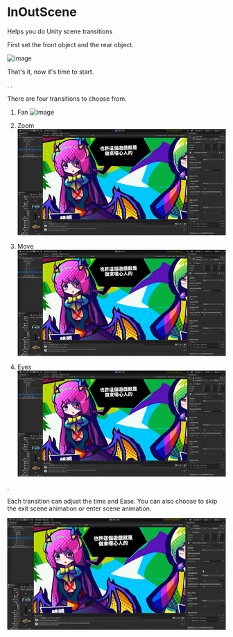 # InOutScene
Helps you do Unity scene transitions

First set the front object and the rear object.

![image](https://github.com/asd414831/InOutScene/blob/main/_First.gif)

That's it, now it's time to start.

.
.

There are four transitions to choose from.

1. Fan
![image](https://github.com/asd414831/InOutScene/blob/main/_Fan.gif)

2. Zoom
![image](https://github.com/asd414831/InOutScene/blob/main/_Zoom.gif)

3. Move
![image](https://github.com/asd414831/InOutScene/blob/main/_Move.gif)

4. Eyes
![image](https://github.com/asd414831/InOutScene/blob/main/_Eyes.gif)

.

Each transition can adjust the time and Ease.
You can also choose to skip the exit scene animation or enter scene animation.

![image](https://github.com/asd414831/InOutScene/blob/main/_Skip_In_or_Out.gif)

